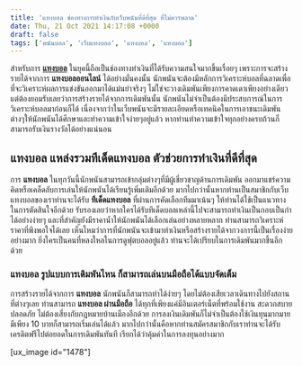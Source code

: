 ```yaml
---
title: 'แทงบอล ช่องทางการทำเงินกับเว็บพนันที่ดีที่สุด ที่ไม่ควรพลาด'
date: Thu, 21 Oct 2021 14:17:08 +0000
draft: false
tags: ['พนันบอล', 'เว็บแทงบอล', 'แทงบอล', 'แทงบอล']
---
```


สำหรับการ [**แทงบอล**](/archives/) ในยุคนี้ถือเป็นช่องทางทำเงินที่ได้รับความสนใจมากขึ้นเรื่อยๆ เพราะการจะสร้างรายได้จากการ **แทงบอลออนไลน์** ได้อย่างมั่นคงนั้น นักพนันจะต้องมีหลักการวิเคราะห์บอลที่ฉลาดเพื่อที่จะวิเคราะห์ผลการแข่งขันออกมาได้แม่นยำจริงๆ ไม่ใช่จะวางเดิมพันเพียงการคาดเดาเพียงอย่างเดียว แต่ต้องยอมรับเลยว่าการสร้างรายได้จากการเดิมพันนั้น นักพนันไม่จำเป็นต้องมีประสบการณ์ในการวิเคราะห์บอลมาก่อนก็ได้ เนื่องจากว่าในเว็บพนันจะมีรายละเอียดหรือเทคนิคในการเอาชนะเดิมพันต่างๆให้นักพนันได้ศึกษาและทำความเข้าใจง่ายๆอยู่แล้ว หากท่านทำความเข้าใจทุกอย่างครบถ้วนก็สามารถรับเงินรางวัลได้อย่างแน่นอน

**แทงบอล แหล่งรวมทีเด็ดแทงบอล ตัวช่วยการทำเงินที่ดีที่สุด**
-----------------------------------------------------------

การ **แทงบอล** ในทุกวันนี้นักพนันสามารถเข้ากลุ่มต่างๆที่มีผู้เชี่ยวชาญด้านการเดิมพัน ออกมาแชร์ความคิดหรือเคล็ดลับการเล่นให้นักพนันได้เรียนรู้เพิ่มเติมอีกด้วย มากไปกว่านั้นหากท่านเป็นสมาชิกกับเว็บแทงบอลของเราท่านจะได้รับ **ทีเด็ดแทงบอล** ที่ผ่านการคัดเลือกทีมมาเน้นๆ ให้ท่านได้ใช้เป็นแนวทางในการตัดสินใจอีกด้วย รับรองเลยว่าหากใครได้รับทีเด็ดบอลเหล่านี้ไปจะสามารถทำเงินเป็นกอบเป็นกำได้อย่างง่ายๆ และที่สำคัญยังมีราคาน้ำให้นักพนันได้เลือกเล่นอย่างหลายหลาก ท่านสามารถวิเคราะห์ราคาที่พึงพอใจได้เลย เห็นไหมว่าการที่นักพนันจะเข้ามาทำเงินหรือสร้างรายได้จากวงการนี้เป็นเรื่องง่ายอย่างมาก ยิ่งใครเป็นคนที่หลงใหลในการดูฟุตบอลอยู่แล้ว ท่านจะได้เปรียบในการเดิมพันมากขึ้นอีกด้วย

### **แทงบอล รูปแบบการเดิมพันไหน ก็สามารถเล่นบนมือถือได้แบบจัดเต็ม**

การสร้างรายได้จากการ **แทงบอล** นักพนันก็สามารถทำได้ง่ายๆ โดยไม่ต้องเสียเวลาเดินทางไปยังสถานที่ต่างๆเลย ท่านสามารถ **แทงบอล ผ่านมือถือ** ได้ทุกที่เพียงแค่มีอินเตอร์เน็ตที่พร้อมใช้งาน สะดวกสบาย ปลอดภัย ไม่ต้องเสี่ยงกับกฎหมายบ้านเมืองอีกด้วย การลงเงินเดิมพันก็ไม่จำเป็นต้องใช้เงินทุนมากมายมีเพียง 10 บาทก็สามารถเริ่มเล่นได้แล้ว มากไปกว่านั้นคือหากท่านสมัครสมาชิกกับเราท่านจะได้รับเครดิตฟรีไปต่อยอดในการเดิมพันทันที เรียกได้ว่าคุ้มค่าในการลงทุนอย่างมาก

\[ux\_image id="1478"\]